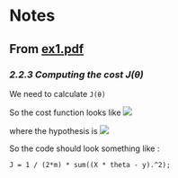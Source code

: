 # Notes

## From [ex1.pdf](https://github.com/Ashwinning/coursera-ml-excercises/blob/master/machine-learning-ex1/ex1.pdf)

### *2.2.3 Computing the cost J(θ)*

We need to calculate `J(θ)`

So the cost function looks like
![](https://i.gyazo.com/bd98376654f54d768873d0530fe35a16.png)

where the hypothesis is
![](https://i.gyazo.com/89d473a15cdebc60ca158cb80ca44cab.png)

So the code should look something like :

`J = 1 / (2*m) * sum((X * theta - y).^2);`
